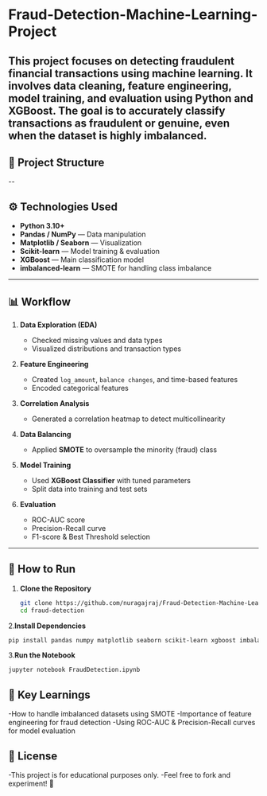 # Fraud-Detection-Machine-Learning-Project
This project focuses on detecting fraudulent financial transactions using machine learning.   It involves data cleaning, feature engineering, model training, and evaluation using **Python** and **XGBoost**.   The goal is to accurately classify transactions as fraudulent or genuine, even when the dataset is highly imbalanced.
---

## 📂 Project Structure
--
## ⚙️ Technologies Used
- **Python 3.10+**
- **Pandas / NumPy** — Data manipulation
- **Matplotlib / Seaborn** — Visualization
- **Scikit-learn** — Model training & evaluation
- **XGBoost** — Main classification model
- **imbalanced-learn** — SMOTE for handling class imbalance

---

## 📊 Workflow
1. **Data Exploration (EDA)**  
   - Checked missing values and data types  
   - Visualized distributions and transaction types

2. **Feature Engineering**  
   - Created `log_amount`, `balance changes`, and time-based features  
   - Encoded categorical features

3. **Correlation Analysis**  
   - Generated a correlation heatmap to detect multicollinearity

4. **Data Balancing**  
   - Applied **SMOTE** to oversample the minority (fraud) class

5. **Model Training**  
   - Used **XGBoost Classifier** with tuned parameters  
   - Split data into training and test sets

6. **Evaluation**  
   - ROC-AUC score  
   - Precision-Recall curve  
   - F1-score & Best Threshold selection

---

## 🚀 How to Run
1. **Clone the Repository**
   ```bash
   git clone https://github.com/nuragajraj/Fraud-Detection-Machine-Learning-Project.git
   cd fraud-detection
   
2.**Install Dependencies**
  ```bash
pip install pandas numpy matplotlib seaborn scikit-learn xgboost imbalanced-learn
```
3.**Run the Notebook**
```bash
jupyter notebook FraudDetection.ipynb
```


## 🧠 Key Learnings
  -How to handle imbalanced datasets using SMOTE
  -Importance of feature engineering for fraud detection
  -Using ROC-AUC & Precision-Recall curves for model evaluation

## 📜 License
  -This project is for educational purposes only.
  -Feel free to fork and experiment! 🚀

